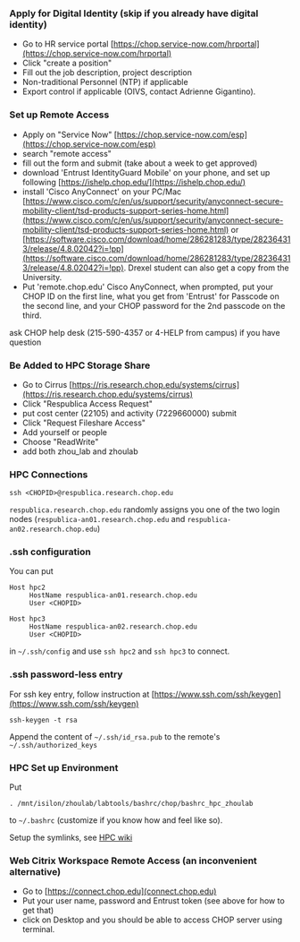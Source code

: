 ### Apply for Digital Identity (skip if you already have digital identity)

- Go to HR service portal [https://chop.service-now.com/hrportal](https://chop.service-now.com/hrportal)
- Click "create a position"
- Fill out the job description, project description
- Non-traditional Personnel (NTP) if applicable
- Export control if applicable (OIVS, contact Adrienne Gigantino).

### Set up Remote Access

- Apply on "Service Now"
[https://chop.service-now.com/esp](https://chop.service-now.com/esp)
- search "remote access"
- fill out the form and submit (take about a week to get approved)
- download 'Entrust IdentityGuard Mobile' on your phone, and set up following [https://ishelp.chop.edu/](https://ishelp.chop.edu/)
- install 'Cisco AnyConnect' on your PC/Mac [https://www.cisco.com/c/en/us/support/security/anyconnect-secure-mobility-client/tsd-products-support-series-home.html](https://www.cisco.com/c/en/us/support/security/anyconnect-secure-mobility-client/tsd-products-support-series-home.html) or [https://software.cisco.com/download/home/286281283/type/282364313/release/4.8.02042?i=!pp](https://software.cisco.com/download/home/286281283/type/282364313/release/4.8.02042?i=!pp). Drexel student can also get a copy from the University.
- Put 'remote.chop.edu' Cisco AnyConnect, when prompted, put your CHOP ID on the first line, what you get from 'Entrust' for Passcode on the second line, and your CHOP password for the 2nd passcode on the third.

ask CHOP help desk (215-590-4357 or 4-HELP from campus) if you have question

### Be Added to HPC Storage Share

- Go to 
Cirrus
[https://ris.research.chop.edu/systems/cirrus](https://ris.research.chop.edu/systems/cirrus)
- Click "Respublica Access Request"
- put cost center (22105) and activity (7229660000) submit
- Click "Request Fileshare Access"
- Add yourself or people
- Choose "ReadWrite"
- add both zhou_lab and zhoulab

### HPC Connections

```
ssh <CHOPID>@respublica.research.chop.edu
```


`respublica.research.chop.edu` randomly assigns you one of the two login nodes (`respublica-an01.research.chop.edu` and `respublica-an02.research.chop.edu`)


### .ssh configuration

You can put

```
Host hpc2
     HostName respublica-an01.research.chop.edu
     User <CHOPID>

Host hpc3
     HostName respublica-an02.research.chop.edu
     User <CHOPID>
```

in `~/.ssh/config` and use `ssh hpc2` and `ssh hpc3` to connect.

### .ssh password-less entry

For ssh key entry, follow instruction at [https://www.ssh.com/ssh/keygen](https://www.ssh.com/ssh/keygen)

```
ssh-keygen -t rsa
```

Append the content of `~/.ssh/id_rsa.pub` to the remote's `~/.ssh/authorized_keys`


### HPC Set up Environment

Put
```
. /mnt/isilon/zhoulab/labtools/bashrc/chop/bashrc_hpc_zhoulab
```

to `~/.bashrc` (customize if you know how and feel like so).

Setup the symlinks, see [HPC wiki](https://github.com/zhou-lab/labwiki/blob/master/HPC.md)

### Web Citrix Workspace Remote Access (an inconvenient alternative)

- Go to [https://connect.chop.edu](connect.chop.edu)
- Put your user name, password and Entrust token (see above for how to get that)
- click on Desktop and you should be able to access CHOP server using terminal.
